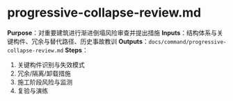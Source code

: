 # progressive-collapse-review.md

**Purpose**：对重要建筑进行渐进倒塌风险审查并提出措施
**Inputs**：结构体系与关键构件、冗余与替代路径、历史事故教训
**Outputs**：`docs/command/progressive-collapse-review.md`
**Steps**：

1. 关键构件识别与失效模式
2. 冗余/隔离/卸载措施
3. 施工阶段风险与监测
4. 复验与演练
